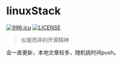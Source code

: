 # linuxStack
[![996.icu](https://img.shields.io/badge/link-996.icu-red.svg)](https://996.icu)
[![LICENSE](https://img.shields.io/badge/license-Anti%20996-blue.svg)](https://github.com/996icu/996.ICU/blob/master/LICENSE)

> 似是而非的开源精神

会一直更新，本地文章较多，随机挑时间push。
